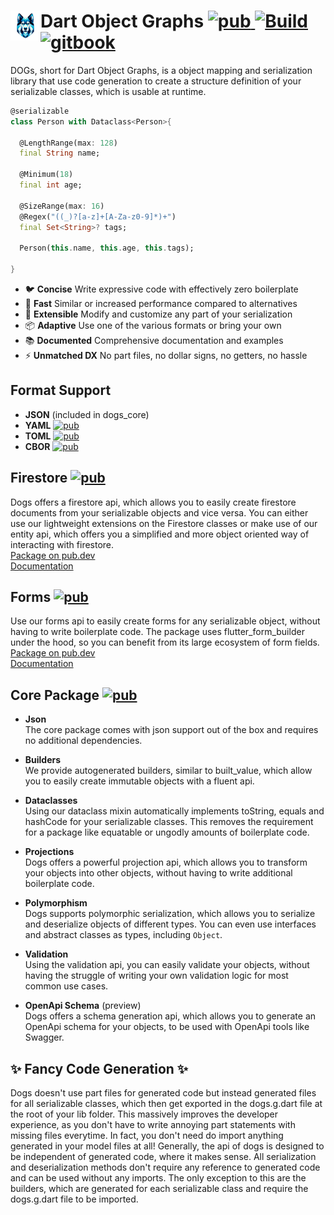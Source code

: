 <h1 align="left">
    <img src="docs/assets/logo.png" align="left" width="48" alt="Frosty">
    Dart Object Graphs
    <a href="">
        <img src="https://img.shields.io/pub/v/dogs_core" alt="pub">
    </a>
    <a href="https://discord.gg/6HKuGSzYKJ">
        <img src="https://img.shields.io/github/actions/workflow/status/helightdev/dogs/dart.yaml" alt="Build">
    </a>
    <a href="https://dogs.helight.dev/">
        <img src="https://img.shields.io/badge/docs-dogs.helight.dev-007ec6.svg" alt="gitbook">
    </a>
</h1>

DOGs, short for Dart Object Graphs, is a object mapping and serialization library that use
code generation to create a structure definition of your serializable classes, which is usable at
runtime.

```dart
@serializable
class Person with Dataclass<Person>{

  @LengthRange(max: 128)
  final String name;

  @Minimum(18)
  final int age;

  @SizeRange(max: 16)
  @Regex("((_)?[a-z]+[A-Za-z0-9]*)+")
  final Set<String>? tags;

  Person(this.name, this.age, this.tags);

}
```

* 🐦 **Concise** Write expressive code with effectively zero boilerplate
* 🚀 **Fast** Similar or increased performance compared to alternatives
* 🧩 **Extensible** Modify and customize any part of your serialization
* 📦 **Adaptive** Use one of the various formats or bring your own
* 📚 **Documented** Comprehensive documentation and examples
* ⚡ **Unmatched DX** No part files, no dollar signs, no getters, no hassle

## Format Support
- **JSON** (included in dogs_core)
- **YAML** <a href="https://pub.dev/packages/dogs_yaml"><img src="https://img.shields.io/pub/v/dogs_yaml?label=dogs_yaml" alt="pub"></a>
- **TOML** <a href="https://pub.dev/packages/dogs_toml"><img src="https://img.shields.io/pub/v/dogs_toml?label=dogs_toml" alt="pub"></a>
- **CBOR** <a href="https://pub.dev/packages/dogs_cbor"><img src="https://img.shields.io/pub/v/dogs_cbor?label=dogs_cbor" alt="pub"></a>

## Firestore <a href="https://pub.dev/packages/dogs_firestore"><img src="https://img.shields.io/pub/v/dogs_firestore?label=dogs_firestore" alt="pub"></a>
Dogs offers a firestore api, which allows you to easily create firestore documents from your
serializable objects and vice versa. You can either use our lightweight extensions on the Firestore
classes or make use of our entity api, which offers you a simplified and more object oriented way of
interacting with firestore.  
[Package on pub.dev](https://pub.dev/packages/dogs_firestore)  
[Documentation](https://dogs.helight.dev/firestore/)

## Forms <a href="https://pub.dev/packages/dogs_forms"><img src="https://img.shields.io/pub/v/dogs_forms?label=dogs_forms" alt="pub"></a>
Use our forms api to easily create forms for any serializable object, without having
to write boilerplate code. The package uses flutter_form_builder under the hood, so you can
benefit from its large ecosystem of form fields.  
[Package on pub.dev](https://pub.dev/packages/dogs_forms)  
[Documentation](https://dogs.helight.dev/forms/)

## Core Package <a href="https://pub.dev/packages/dogs_core"><img src="https://img.shields.io/pub/v/dogs_core?label=dogs_core" alt="pub"></a>
- **Json**  
  The core package comes with json support out of the box and requires no additional dependencies.


- **Builders**  
  We provide autogenerated builders, similar to built_value, which allow you to easily create
  immutable objects with a fluent api.


- **Dataclasses**  
  Using our dataclass mixin automatically implements toString, equals and hashCode for your
  serializable classes. This removes the requirement for a package like equatable or
  ungodly amounts of boilerplate code.


- **Projections**  
  Dogs offers a powerful projection api, which allows you to transform your objects into
  other objects, without having to write additional boilerplate code.


- **Polymorphism**  
  Dogs supports polymorphic serialization, which allows you to serialize and deserialize
  objects of different types. You can even use interfaces and abstract classes as types,
  including `Object`.


- **Validation**  
  Using the validation api, you can easily validate your objects, without having the struggle
  of writing your own validation logic for most common use cases.


- **OpenApi Schema** (preview)  
  Dogs offers a schema generation api, which allows you to generate an OpenApi schema for your
  objects, to be used with OpenApi tools like Swagger.

## ✨ Fancy Code Generation ✨
Dogs doesn't use part files for generated code but instead
generated files for all serializable classes, which then get exported in the
dogs.g.dart file at the root of your lib folder. This massively improves the
developer experience, as you don't have to write annoying part statements with
missing files everytime. In fact, you don't need do import anything generated in
your model files at all! Generally, the api of dogs is designed to be independent
of generated code, where it makes sense. All serialization and deserialization
methods don't require any reference to generated code and can be used without
any imports. The only exception to this are the builders, which are generated
for each serializable class and require the dogs.g.dart file to be imported.
